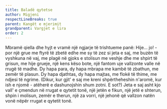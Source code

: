 ```yaml
---
title: Baladë qytetse
author: Migjeni
respectLineBreaks: true
parent: Kangët e mjerimit
grandparent: Vargjet e lira
order: 2
---
```


Mbramë
qiella dhe hyjt e vramë
një ngjarje të trishtueme panë:
Hije… jo! - por një grue
me ftyrë të zbetë edhe me sy
të zez si jeta e saj,
me buzën të vyshkuna në vaj,
me plagë në gjoks e stolisun
me veshje dhe me shpirt të grisun,
me hije grueje,
një kens këso bote,
një fantom uje
vallzonte valle në rrugë të madhe.
Dy hapa para, dy hapa mbrapa
me kambë të zbathun,
me zemër të plasun.
Dy hapa djathtas, dy hapa majtas,
me flokë të thime,
me ndjesi të ngrime.
(Dikur,
kur gjit' e saj me kreni
shpërtheheshin n'aromë,
kur ish e njomë -
atëherë e dashunojshin shum zotni.
E sot?)
Jeta e saj asht kjo vall' e çmendun
në rrugat e qytetit tonë,
një jetën e fikun, një jetë e shterun,
shpin i molisun, zemër e therun,
një za vorri, një jehonë
që vallzon natën vonë
nëpër rrugat e qytetit tonë.
